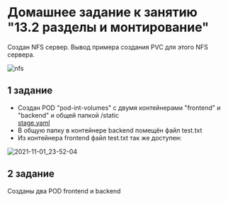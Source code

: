 # Домашнее задание к занятию "13.2 разделы и монтирование"   
Создан NFS сервер. Вывод примера создания PVC для этого NFS сервера.   

![nfs](https://user-images.githubusercontent.com/78191008/139725720-de218ed4-cd8a-4de9-9e33-87d42d2dbfc3.png)   

## 1 задание  
- Создан POD "pod-int-volumes" с двумя контейнерами "frontend" и "backend" и общей папкой /static   
  [stage.yaml](https://github.com/Kostromin-Mixa/13-kubernetes-config-02-mounts/blob/main/stage.yaml)   
- В общую папку в контейнере backend помещён файл test.txt   
- Из контейнера frontend файл test.txt так же доступен:   

![2021-11-01_23-52-04](https://user-images.githubusercontent.com/78191008/139729254-facbac01-84f3-40a0-a1db-c39aafc1875f.png)

## 2 задание   
Созданы два POD frontend и backend
